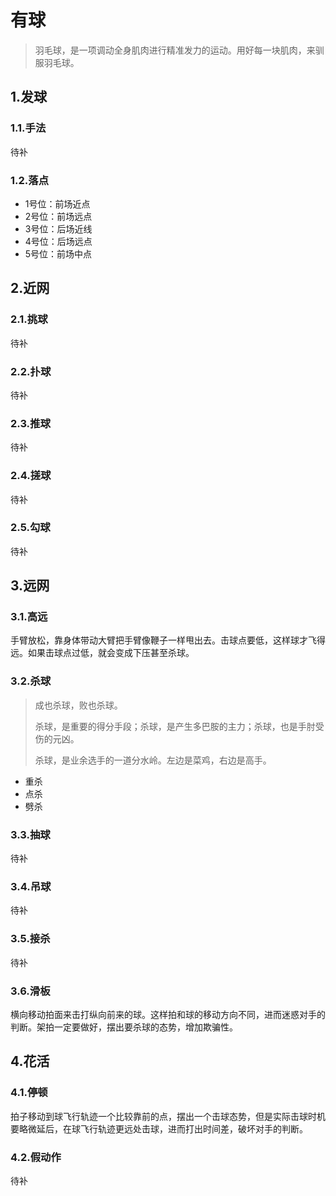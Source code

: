 # 有球

> 羽毛球，是一项调动全身肌肉进行精准发力的运动。用好每一块肌肉，来驯服羽毛球。

## 1.发球
### 1.1.手法
待补

### 1.2.落点
- 1号位：前场近点
- 2号位：前场远点
- 3号位：后场近线
- 4号位：后场远点
- 5号位：前场中点

## 2.近网
### 2.1.挑球
待补
### 2.2.扑球
待补
### 2.3.推球
待补
### 2.4.搓球
待补
### 2.5.勾球
待补

## 3.远网
### 3.1.高远
手臂放松，靠身体带动大臂把手臂像鞭子一样甩出去。击球点要低，这样球才飞得远。如果击球点过低，就会变成下压甚至杀球。

### 3.2.杀球

> 成也杀球，败也杀球。
> 
> 杀球，是重要的得分手段；杀球，是产生多巴胺的主力；杀球，也是手肘受伤的元凶。
> 
> 杀球，是业余选手的一道分水岭。左边是菜鸡，右边是高手。

- 重杀
- 点杀
- 劈杀
### 3.3.抽球
待补

### 3.4.吊球
待补

### 3.5.接杀
待补

### 3.6.滑板
横向移动拍面来击打纵向前来的球。这样拍和球的移动方向不同，进而迷惑对手的判断。架拍一定要做好，摆出要杀球的态势，增加欺骗性。

## 4.花活
### 4.1.停顿
拍子移动到球飞行轨迹一个比较靠前的点，摆出一个击球态势，但是实际击球时机要略微延后，在球飞行轨迹更远处击球，进而打出时间差，破坏对手的判断。

### 4.2.假动作
待补
